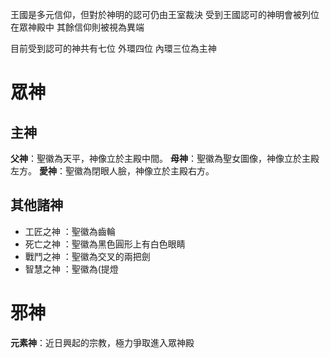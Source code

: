 <!-- TITLE: 眾神殿 -->
<!-- SUBTITLE: 王國的眾神殿 -->

王國是多元信仰，但對於神明的認可仍由王室裁決
受到王國認可的神明會被列位在眾神殿中
其餘信仰則被視為異端

目前受到認可的神共有七位
外環四位
內環三位為主神

# 眾神
## 主神
**父神**：聖徽為天平，神像立於主殿中間。
**母神**：聖徽為聖女圖像，神像立於主殿左方。
**愛神**：聖徽為閉眼人臉，神像立於主殿右方。

## 其他諸神 
- 工匠之神 ：聖徽為齒輪
- 死亡之神 ：聖徽為黑色圓形上有白色眼睛
- 戰鬥之神 ：聖徽為交叉的兩把劍
- 智慧之神 ：聖徽為(提燈

# 邪神
**元素神**：近日興起的宗教，極力爭取進入眾神殿
